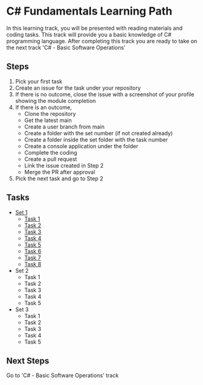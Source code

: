 # C# Fundamentals Learning Path
In this learning track, you will be presented with reading materials and coding tasks. This track will provide you a basic knowledge of C# programming language. After completing this track you are ready to take on the next track 'C# - Basic Software Operations'

## Steps
1. Pick your first task
2. Create an issue for the task under your repository
3. If there is no outcome, close the issue with a screenshot of your profile showing the module completion
4. If there is an outcome, 
   - Clone the repository
   - Get the latest main
   - Create a user branch from main
   - Create a folder with the set number (if not created already)
   - Create a folder inside the set folder with the task number
   - Create a console application under the folder
   - Complete the coding
   - Create a pull request
   - Link the issue created in Step 2
   - Merge the PR after approval
5. Pick the next task and go to Step 2

## Tasks
- [Set 1](https://github.com/Mums-Who-Code/C.Sharp.Fundamentals/tree/main/Set%201)
  - [Task 1](https://github.com/Mums-Who-Code/C.Sharp.Fundamentals/blob/main/Set%201/Task%201.md)
  - [Task 2](https://github.com/Mums-Who-Code/C.Sharp.Fundamentals/blob/main/Set%201/Task%202.md)
  - [Task 3](https://github.com/Mums-Who-Code/C.Sharp.Fundamentals/blob/main/Set%201/Task%203.md)
  - [Task 4](https://github.com/Mums-Who-Code/C.Sharp.Fundamentals/blob/main/Set%201/Task%204.md)
  - [Task 5](https://github.com/Mums-Who-Code/C.Sharp.Fundamentals/blob/main/Set%201/Task%205.md)
  - [Task 6](https://github.com/Mums-Who-Code/C.Sharp.Fundamentals/blob/main/Set%201/Task%206.md)
  - [Task 7](https://github.com/Mums-Who-Code/C.Sharp.Fundamentals/blob/main/Set%201/Task%207.md)
  - [Task 8](https://github.com/Mums-Who-Code/C.Sharp.Fundamentals/blob/main/Set%201/Task%208.md)
- Set 2
  - Task 1
  - Task 2
  - Task 3
  - Task 4
  - Task 5
- Set 3
  - Task 1
  - Task 2
  - Task 3
  - Task 4
  - Task 5

## Next Steps
Go to 'C# - Basic Software Operations' track
